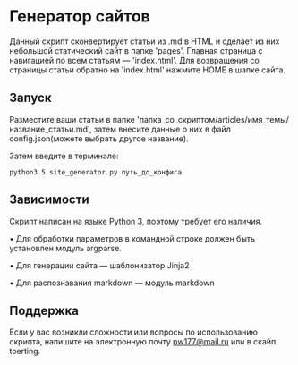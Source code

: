 ﻿
# Генератор сайтов

Данный скрипт сконвертирует статьи из .md в HTML и сделает из них небольшой статический сайт в папке 'pages'. Главная страница с навигацией по всем статьям — 'index.html'.
Для возвращения со страницы статьи обратно на 'index.html' нажмите HOME в шапке сайта.

## Запуск

Разместите ваши статьи в папке 'папка_со_скриптом/articles/имя_темы/название_статьи.md', затем внесите данные о них в файл config.json(можете выбрать другое название).

Затем введите в терминале:

    python3.5 site_generator.py путь_до_конфига


## Зависимости

Скрипт написан на языке Python 3, поэтому требует его наличия.

• Для обработки параметров в командной строке должен быть установлен модуль argparse.

• Для генерации сайта — шаблонизатор Jinja2

• Для распознавания markdown — модуль markdown

## Поддержка

Если у вас возникли сложности или вопросы по использованию скрипта, напишите на электронную почту 
<pw177@mail.ru> или в скайп toerting.

